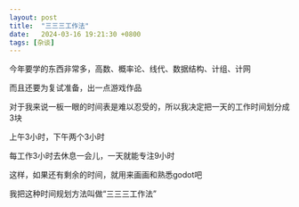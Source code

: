 ```yaml
---
layout: post
title:  "三三三工作法"
date:   2024-03-16 19:21:30 +0800
tags: [杂谈]
---
```


今年要学的东西非常多，高数、概率论、线代、数据结构、计组、计网

而且还要为复试准备，出一点游戏作品

对于我来说一板一眼的时间表是难以忍受的，所以我决定把一天的工作时间划分成3块

上午3小时，下午两个3小时

每工作3小时去休息一会儿，一天就能专注9小时

这样，如果还有剩余的时间，就用来画画和熟悉godot吧

我把这种时间规划方法叫做“三三三工作法”